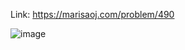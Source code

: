 Link: https://marisaoj.com/problem/490

![image](https://github.com/user-attachments/assets/939d9b66-6fdd-4397-84b8-7e80064d69af)
